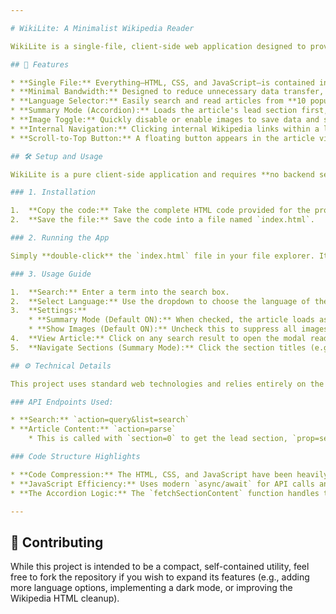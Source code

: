 ```yaml
---

# WikiLite: A Minimalist Wikipedia Reader

WikiLite is a single-file, client-side web application designed to provide a fast, focused, and low-bandwidth way to read Wikipedia articles. It supports features like language selection, a toggleable image display, and a unique **Summary Mode** that loads articles section-by-section using an accordion interface.

## 🚀 Features

* **Single File:** Everything—HTML, CSS, and JavaScript—is contained in one file, making deployment and sharing extremely simple.
* **Minimal Bandwidth:** Designed to reduce unnecessary data transfer, perfect for slower connections.
* **Language Selector:** Easily search and read articles from **10 popular language** versions of Wikipedia.
* **Summary Mode (Accordion):** Loads the article's lead section first, then allows users to load specific subsequent sections **on demand** by clicking the section title.
* **Image Toggle:** Quickly disable or enable images to save data and speed up rendering.
* **Internal Navigation:** Clicking internal Wikipedia links within a loaded article will open the new article within the modal, keeping the user in the app.
* **Scroll-to-Top Button:** A floating button appears in the article view for easy navigation back to the top of long articles.

## 🛠️ Setup and Usage

WikiLite is a pure client-side application and requires **no backend server** or complex setup.

### 1. Installation

1.  **Copy the code:** Take the complete HTML code provided for the project.
2.  **Save the file:** Save the code into a file named `index.html`.

### 2. Running the App

Simply **double-click** the `index.html` file in your file explorer. It will open directly in your default web browser (Chrome, Firefox, Edge, etc.).

### 3. Usage Guide

1.  **Search:** Enter a term into the search box.
2.  **Select Language:** Use the dropdown to choose the language of the Wikipedia site you want to search.
3.  **Settings:**
    * **Summary Mode (Default ON):** When checked, the article loads as collapsible sections. When unchecked, the full article HTML is loaded immediately (like a standard browser view).
    * **Show Images (Default ON):** Uncheck this to suppress all images within the article modal.
4.  **View Article:** Click on any search result to open the modal reader.
5.  **Navigate Sections (Summary Mode):** Click the section titles (e.g., "History," "Etymology") to fetch and display the content for that specific section.

## ⚙️ Technical Details

This project uses standard web technologies and relies entirely on the **Wikipedia API (MediaWiki API)** to fetch structured search results and parsed article content (HTML).

### API Endpoints Used:

* **Search:** `action=query&list=search`
* **Article Content:** `action=parse`
    * This is called with `section=0` to get the lead section, `prop=sections` to get the table of contents, and `section=N` to fetch specific sections on demand.

### Code Structure Highlights

* **Code Compression:** The HTML, CSS, and JavaScript have been heavily minified to reduce file size, optimizing the initial load time for slow internet connections.
* **JavaScript Efficiency:** Uses modern `async/await` for API calls and employs **event delegation** for efficient event handling on dynamically added elements (search results, sections, and internal links).
* **The Accordion Logic:** The `fetchSectionContent` function handles the core logic for the accordion, preventing redundant API calls for already loaded sections.

---
```


## 🤝 Contributing

While this project is intended to be a compact, self-contained utility, feel free to fork the repository if you wish to expand its features (e.g., adding more language options, implementing a dark mode, or improving the Wikipedia HTML cleanup).
